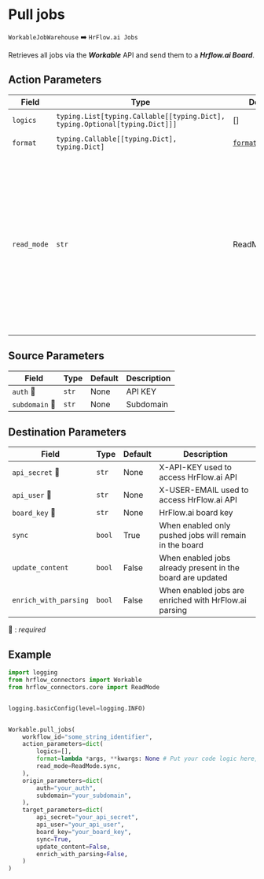 
# Pull jobs
`WorkableJobWarehouse` :arrow_right: `HrFlow.ai Jobs`

Retrieves all jobs via the ***Workable*** API and send them to a ***Hrflow.ai Board***.



## Action Parameters

| Field | Type | Default | Description |
| ----- | ---- | ------- | ----------- |
| `logics`  | `typing.List[typing.Callable[[typing.Dict], typing.Optional[typing.Dict]]]` | [] | List of logic functions |
| `format`  | `typing.Callable[[typing.Dict], typing.Dict]` | [`format_jobs`](../connector.py#L34) | Formatting function |
| `read_mode`  | `str` | ReadMode.sync | If 'incremental' then `read_from` of the last run is given to Origin Warehouse during read. **The actual behavior depends on implementation of read**. In 'sync' mode `read_from` is neither fetched nor given to Origin Warehouse during read. |

## Source Parameters

| Field | Type | Default | Description |
| ----- | ---- | ------- | ----------- |
| `auth` :red_circle: | `str` | None | API KEY |
| `subdomain` :red_circle: | `str` | None | Subdomain |

## Destination Parameters

| Field | Type | Default | Description |
| ----- | ---- | ------- | ----------- |
| `api_secret` :red_circle: | `str` | None | X-API-KEY used to access HrFlow.ai API |
| `api_user` :red_circle: | `str` | None | X-USER-EMAIL used to access HrFlow.ai API |
| `board_key` :red_circle: | `str` | None | HrFlow.ai board key |
| `sync`  | `bool` | True | When enabled only pushed jobs will remain in the board |
| `update_content`  | `bool` | False | When enabled jobs already present in the board are updated |
| `enrich_with_parsing`  | `bool` | False | When enabled jobs are enriched with HrFlow.ai parsing |

:red_circle: : *required*

## Example

```python
import logging
from hrflow_connectors import Workable
from hrflow_connectors.core import ReadMode


logging.basicConfig(level=logging.INFO)


Workable.pull_jobs(
    workflow_id="some_string_identifier",
    action_parameters=dict(
        logics=[],
        format=lambda *args, **kwargs: None # Put your code logic here,
        read_mode=ReadMode.sync,
    ),
    origin_parameters=dict(
        auth="your_auth",
        subdomain="your_subdomain",
    ),
    target_parameters=dict(
        api_secret="your_api_secret",
        api_user="your_api_user",
        board_key="your_board_key",
        sync=True,
        update_content=False,
        enrich_with_parsing=False,
    )
)
```